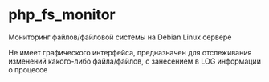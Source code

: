 # php_fs_monitor
Мониторинг файлов/файловой системы на Debian Linux сервере

Не имеет графического интерфейса, предназначен для отслеживания изменений какого-либо файла/файлов, с занесением в LOG информации о процессе 
